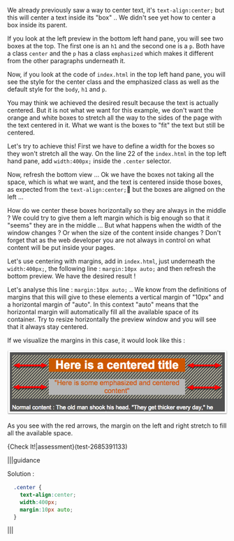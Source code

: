 We already previously saw a way to center text, it's `text-align:center;` but this will center a text inside its "box" .. We didn't see yet how to center a box inside its parent.

If you look at the left preview in the bottom left hand pane, you will see two boxes at the top. The first one is an `h1` and the second one is a `p`. Both have a class `center` and the `p` has a class `emphasized` which makes it different from the other paragraphs underneath it.

Now, if you look at the code of `index.html` in the top left hand pane, you will see the style for the center class and the emphasized class as well as the default style for the `body`, `h1` and `p`.

You may think we achieved the desired result because the text is actually centered. But it is not what we want for this example, we don't want the orange and white boxes to stretch all the way to the sides of the page with the text centered in it. What we want is the boxes to "fit" the text but still be centered.

Let's try to achieve this! First we have to define a width for the boxes so they won't stretch all the way. On the line 22 of the `index.html` in the top left hand pane, add `width:400px;` inside the `.center` selector.

Now, refresh the bottom view ... Ok we have the boxes not taking all the space, which is what we want, and the text is centered inside those boxes, as expected from the `text-align:center;` but the boxes are aligned on the left ...

How do we center these boxes horizontally so they are always in the middle ? We could try to give them a left margin which is big enough so that it "seems" they are in the middle ... But what happens when the width of the window changes ? Or when the size of the content inside changes ? Don't forget that as the web developer you are not always in control on what content will be put inside your pages.

Let's use centering with margins, add in `index.html`, just underneath the `width:400px;`, the following line : `margin:10px auto;` and then refresh the bottom preview. We have the desired result !

Let's analyse this line : `margin:10px auto;` .. We know from the definitions of margins that this will give to these elements a vertical margin of "10px" and a horizontal margin of "auto". In this context "auto" means that the horizontal margin will automatically fill all the available space of its container. Try to resize horizontally the preview window and you will see that it always stay centered.

If we visualize the margins in this case, it would look like this :

![](.guides/img/centering-with-margins.png)

As you see with the red arrows, the margin on the left and right stretch to fill all the available space.

{Check It!|assessment}(test-2685391133)

|||guidance

Solution :

```css
  .center {
    text-align:center;
    width:400px;
    margin:10px auto;
  }
```
|||
